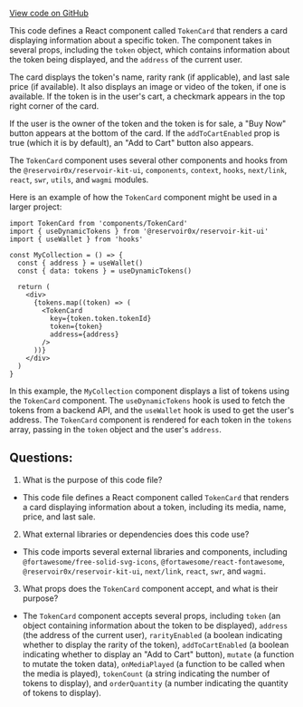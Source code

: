 [View code on GitHub](zoo-labs/zoo/blob/master/app/components/collections/TokenCard.tsx)

This code defines a React component called `TokenCard` that renders a card displaying information about a specific token. The component takes in several props, including the `token` object, which contains information about the token being displayed, and the `address` of the current user. 

The card displays the token's name, rarity rank (if applicable), and last sale price (if available). It also displays an image or video of the token, if one is available. If the token is in the user's cart, a checkmark appears in the top right corner of the card. 

If the user is the owner of the token and the token is for sale, a "Buy Now" button appears at the bottom of the card. If the `addToCartEnabled` prop is true (which it is by default), an "Add to Cart" button also appears. 

The `TokenCard` component uses several other components and hooks from the `@reservoir0x/reservoir-kit-ui`, `components`, `context`, `hooks`, `next/link`, `react`, `swr`, `utils`, and `wagmi` modules. 

Here is an example of how the `TokenCard` component might be used in a larger project:

```
import TokenCard from 'components/TokenCard'
import { useDynamicTokens } from '@reservoir0x/reservoir-kit-ui'
import { useWallet } from 'hooks'

const MyCollection = () => {
  const { address } = useWallet()
  const { data: tokens } = useDynamicTokens()

  return (
    <div>
      {tokens.map((token) => (
        <TokenCard
          key={token.token.tokenId}
          token={token}
          address={address}
        />
      ))}
    </div>
  )
}
```

In this example, the `MyCollection` component displays a list of tokens using the `TokenCard` component. The `useDynamicTokens` hook is used to fetch the tokens from a backend API, and the `useWallet` hook is used to get the user's address. The `TokenCard` component is rendered for each token in the `tokens` array, passing in the `token` object and the user's `address`.
## Questions: 
 1. What is the purpose of this code file?
- This code file defines a React component called `TokenCard` that renders a card displaying information about a token, including its media, name, price, and last sale.

2. What external libraries or dependencies does this code use?
- This code imports several external libraries and components, including `@fortawesome/free-solid-svg-icons`, `@fortawesome/react-fontawesome`, `@reservoir0x/reservoir-kit-ui`, `next/link`, `react`, `swr`, and `wagmi`.

3. What props does the `TokenCard` component accept, and what is their purpose?
- The `TokenCard` component accepts several props, including `token` (an object containing information about the token to be displayed), `address` (the address of the current user), `rarityEnabled` (a boolean indicating whether to display the rarity of the token), `addToCartEnabled` (a boolean indicating whether to display an "Add to Cart" button), `mutate` (a function to mutate the token data), `onMediaPlayed` (a function to be called when the media is played), `tokenCount` (a string indicating the number of tokens to display), and `orderQuantity` (a number indicating the quantity of tokens to display).